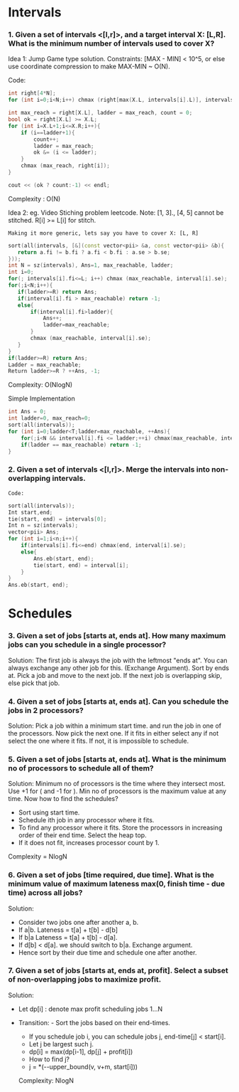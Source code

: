 # Intervals

### 1. Given a set of intervals <[l,r]>, and a target interval X: [L,R]. What is the minimum number of intervals used to cover X?

Idea 1: Jump Game type solution. Constraints: [MAX - MIN] < 10^5, or else use coordinate compression to make MAX-MIN ~ O(N).

Code: 

```cpp
int right[4*N];
for (int i=0;i<N;i++) chmax (right[max(X.L, intervals[i].L)], intervals[i].R);

int max_reach = right[X.L], ladder = max_reach, count = 0; 
bool ok = right[X.L] >= X.L; 
for (int i=X.L+1;i<=X.R;i++){
	if (i==ladder+1){
		count++; 
		ladder = max_reach; 	
		ok &= (i <= ladder);
	}
	chmax (max_reach, right[i]); 
}

cout << (ok ? count:-1) << endl;  
```

Complexity : O(N) 

Idea 2: eg. Video Stiching problem leetcode. 
	Note: [1, 3]., [4, 5] cannot be stitched. R[i] >= L[i] for stitch. 

	Making it more generic, lets say you have to cover X: [L, R]
 
 ```cpp
sort(all(intervals, [&](const vector<pii> &a, const vector<pii> &b){
	return a.fi != b.fi ? a.fi < b.fi : a.se > b.se; 
}));
int N = sz(intervals), Ans=1, max_reachable, ladder;
int i=0;
for(; intervals[i].fi<=L; i++) chmax (max_reachable, interval[i].se); 
for(;i<N;i++){
	if(ladder>=R) return Ans; 
	if(interval[i].fi > max_reachable) return -1; 
	else{
		if(interval[i].fi>ladder){
			Ans++;
			ladder=max_reachable; 
		}
		chmax (max_reachable, interval[i].se); 
	}
}
if(ladder>=R) return Ans; 
Ladder = max_reachable; 
Return ladder>=R ? ++Ans, -1; 
```

Complexity: O(NlogN)

Simple Implementation

```cpp
int Ans = 0;
int ladder=0, max_reach=0;
sort(all(intervals));
for (int i=0;ladder<T;ladder=max_reachable, ++Ans){
	for(;i<N && interval[i].fi <= ladder;++i) chmax(max_reachable, interval[i].se);
	if(ladder == max_reachable) return -1;
}
``` 
	
### 2. Given a set of intervals <[l,r]>. Merge the intervals into non-overlapping intervals. 

	Code: 
```cpp
sort(all(intervals));
Int start,end; 
tie(start, end) = intervals[0];
Int n = sz(intervals);
vector<pii> Ans;  
for (int i=1;i<n;i++){
	if(intervals[i].fi<=end) chmax(end, interval[i].se);
	else{
		Ans.eb(start, end);
		tie(start, end) = interval[i]; 
	}
}
Ans.eb(start, end); 		
```
# Schedules

### 3. Given a set of jobs [starts at, ends at]. How many maximum jobs can you schedule in a single processor?  


Solution: The first job is always the job with the leftmost "ends at". You can always exchange any other job for this. (Exchange Argument). 
Sort by ends at. Pick a job and move to the next job. If the next job is overlapping skip, else pick that job.  

### 4. Given a set of jobs [starts at, ends at]. Can you schedule the jobs in 2 processors?

Solution: Pick a job within a minimum start time. and run the job in one of the processors. Now pick the next one. If it fits in either select any if not select the one where it fits. If not, it is impossible to schedule.  

### 5. Given a set of jobs [starts at, ends at]. What is the minimum no of processors to schedule all of them? 

Solution: Minimum no of processors is the time where they intersect most. Use +1 for ( and -1 for ). Min no of processors is the maximum value at any time.
Now how to find the schedules? 

- Sort using start time.
- Schedule ith job in any processor where it fits.
- To find any processor where it fits. Store the processors in increasing order of their end time. Select the heap top.  
- If it does not fit, increases processor count by 1. 

Complexity = NlogN 

### 6. Given a set of jobs [time required, due time]. What is the minimum value of maximum lateness max(0, finish time - due time) across all jobs? 

Solution: 

- Consider two jobs one after another a, b.
- If a|b. Lateness = t[a] + t[b] - d[b]
- If b|a Lateness = t[a] + t[b] - d[a].
- If d[b] < d[a]. we should switch to b|a. Exchange argument.
- Hence sort by their due time and schedule one after another.

### 7. Given a set of jobs [starts at, ends at, profit]. Select a subset of non-overlapping jobs to maximize profit. 

Solution:

- Let dp[i] : denote max profit scheduling jobs 1...N
- Transition:
    	- Sort the jobs based on their end-times.
	- If you schedule job i, you can schedule jobs j, end-time[j] < start[i].
   	- Let j be largest such j.
   	- dp[i] = max(dp[i-1], dp[j] + profit[i])
   	- How to find j?
   	- j = *(--upper_bound(v, v+m, start[i]))
 
  Complexity: NlogN

